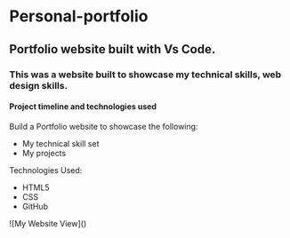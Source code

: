 # Personal-portfolio

<h2> Portfolio website built with Vs Code. </h1>

<h3>  This was a website built to showcase my technical skills, web design skills.</h3>

<h4>Project timeline and technologies used </h4>

<p>Build a Portfolio website to showcase the following:</p>

<ul>
<li>My technical skill set </li>

<li>My projects</li>

</ul>

<p>Technologies Used:</p>

<ul>
<li>HTML5</li>

<li>CSS</li>

<li>GitHub</li>
</ul>
![My Website View](<Screenshot 2024-05-23 at 1.13.02 PM.png>)
